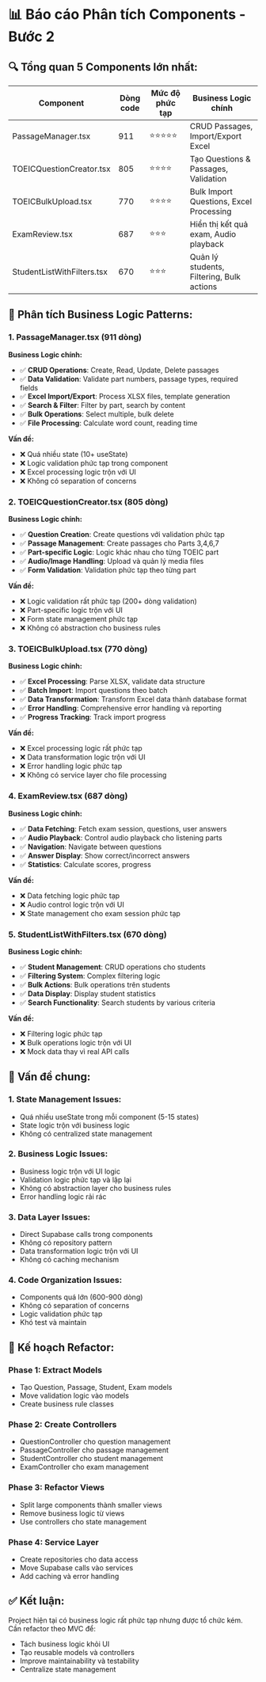 # 📊 Báo cáo Phân tích Components - Bước 2

## 🔍 **Tổng quan 5 Components lớn nhất:**

| Component | Dòng code | Mức độ phức tạp | Business Logic chính |
|-----------|-----------|-----------------|---------------------|
| PassageManager.tsx | 911 | ⭐⭐⭐⭐⭐ | CRUD Passages, Import/Export Excel |
| TOEICQuestionCreator.tsx | 805 | ⭐⭐⭐⭐ | Tạo Questions & Passages, Validation |
| TOEICBulkUpload.tsx | 770 | ⭐⭐⭐⭐ | Bulk Import Questions, Excel Processing |
| ExamReview.tsx | 687 | ⭐⭐⭐ | Hiển thị kết quả exam, Audio playback |
| StudentListWithFilters.tsx | 670 | ⭐⭐⭐ | Quản lý students, Filtering, Bulk actions |

## 🎯 **Phân tích Business Logic Patterns:**

### **1. PassageManager.tsx (911 dòng)**
**Business Logic chính:**
- ✅ **CRUD Operations**: Create, Read, Update, Delete passages
- ✅ **Data Validation**: Validate part numbers, passage types, required fields
- ✅ **Excel Import/Export**: Process XLSX files, template generation
- ✅ **Search & Filter**: Filter by part, search by content
- ✅ **Bulk Operations**: Select multiple, bulk delete
- ✅ **File Processing**: Calculate word count, reading time

**Vấn đề:**
- ❌ Quá nhiều state (10+ useState)
- ❌ Logic validation phức tạp trong component
- ❌ Excel processing logic trộn với UI
- ❌ Không có separation of concerns

### **2. TOEICQuestionCreator.tsx (805 dòng)**
**Business Logic chính:**
- ✅ **Question Creation**: Create questions với validation phức tạp
- ✅ **Passage Management**: Create passages cho Parts 3,4,6,7
- ✅ **Part-specific Logic**: Logic khác nhau cho từng TOEIC part
- ✅ **Audio/Image Handling**: Upload và quản lý media files
- ✅ **Form Validation**: Validation phức tạp theo từng part

**Vấn đề:**
- ❌ Logic validation rất phức tạp (200+ dòng validation)
- ❌ Part-specific logic trộn với UI
- ❌ Form state management phức tạp
- ❌ Không có abstraction cho business rules

### **3. TOEICBulkUpload.tsx (770 dòng)**
**Business Logic chính:**
- ✅ **Excel Processing**: Parse XLSX, validate data structure
- ✅ **Batch Import**: Import questions theo batch
- ✅ **Data Transformation**: Transform Excel data thành database format
- ✅ **Error Handling**: Comprehensive error handling và reporting
- ✅ **Progress Tracking**: Track import progress

**Vấn đề:**
- ❌ Excel processing logic rất phức tạp
- ❌ Data transformation logic trộn với UI
- ❌ Error handling logic phức tạp
- ❌ Không có service layer cho file processing

### **4. ExamReview.tsx (687 dòng)**
**Business Logic chính:**
- ✅ **Data Fetching**: Fetch exam session, questions, user answers
- ✅ **Audio Playback**: Control audio playback cho listening parts
- ✅ **Navigation**: Navigate between questions
- ✅ **Answer Display**: Show correct/incorrect answers
- ✅ **Statistics**: Calculate scores, progress

**Vấn đề:**
- ❌ Data fetching logic phức tạp
- ❌ Audio control logic trộn với UI
- ❌ State management cho exam session phức tạp

### **5. StudentListWithFilters.tsx (670 dòng)**
**Business Logic chính:**
- ✅ **Student Management**: CRUD operations cho students
- ✅ **Filtering System**: Complex filtering logic
- ✅ **Bulk Actions**: Bulk operations trên students
- ✅ **Data Display**: Display student statistics
- ✅ **Search Functionality**: Search students by various criteria

**Vấn đề:**
- ❌ Filtering logic phức tạp
- ❌ Bulk operations logic trộn với UI
- ❌ Mock data thay vì real API calls

## 🚨 **Vấn đề chung:**

### **1. State Management Issues:**
- Quá nhiều useState trong mỗi component (5-15 states)
- State logic trộn với business logic
- Không có centralized state management

### **2. Business Logic Issues:**
- Business logic trộn với UI logic
- Validation logic phức tạp và lặp lại
- Không có abstraction layer cho business rules
- Error handling logic rải rác

### **3. Data Layer Issues:**
- Direct Supabase calls trong components
- Không có repository pattern
- Data transformation logic trộn với UI
- Không có caching mechanism

### **4. Code Organization Issues:**
- Components quá lớn (600-900 dòng)
- Không có separation of concerns
- Logic validation phức tạp
- Khó test và maintain

## 🎯 **Kế hoạch Refactor:**

### **Phase 1: Extract Models**
- Tạo Question, Passage, Student, Exam models
- Move validation logic vào models
- Create business rule classes

### **Phase 2: Create Controllers**
- QuestionController cho question management
- PassageController cho passage management
- StudentController cho student management
- ExamController cho exam management

### **Phase 3: Refactor Views**
- Split large components thành smaller views
- Remove business logic từ views
- Use controllers cho state management

### **Phase 4: Service Layer**
- Create repositories cho data access
- Move Supabase calls vào services
- Add caching và error handling

## ✅ **Kết luận:**
Project hiện tại có business logic rất phức tạp nhưng được tổ chức kém. Cần refactor theo MVC để:
- Tách business logic khỏi UI
- Tạo reusable models và controllers
- Improve maintainability và testability
- Centralize state management

